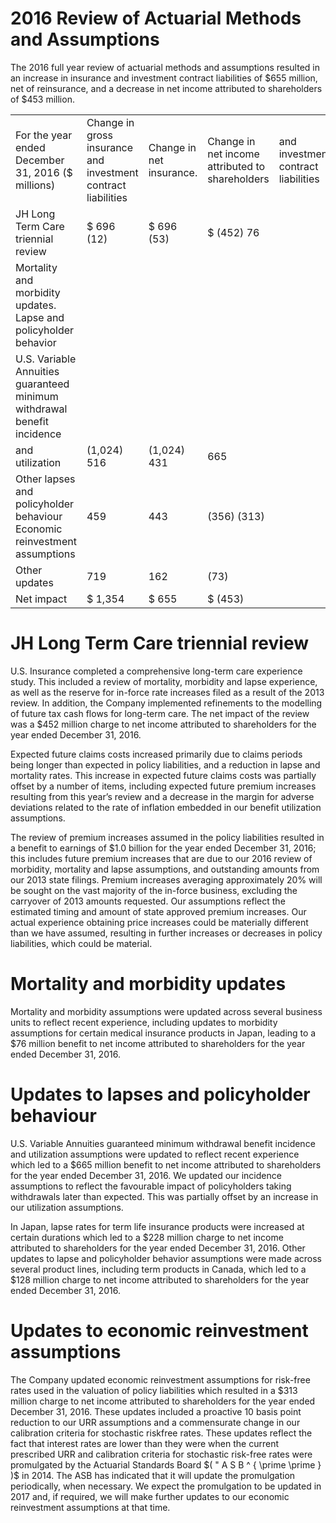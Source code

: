 # 2016 Review of Actuarial Methods and Assumptions

The 2016 full year review of actuarial methods and assumptions resulted in an increase in insurance and investment contract liabilities of $\$ 655$ million, net of reinsurance, and a decrease in net income attributed to shareholders of $\$ 453$ million.

<table><tr><td rowspan="2">For the year ended December 31, 2016 ($ millions)</td><td rowspan="2">Change in gross insurance and investment contract liabilities</td><td rowspan="2">Change in net insurance.</td><td rowspan="2">Change in net income attributed to shareholders</td></tr><tr><td>and investment contract liabilities</td></tr><tr><td>JH Long Term Care triennial review</td><td>$ 696 (12)</td><td>$ 696 (53)</td><td>$ (452) 76</td></tr><tr><td>Mortality and morbidity updates. Lapse and policyholder behavior</td><td></td><td></td><td></td></tr><tr><td>U.S. Variable Annuities guaranteed minimum withdrawal benefit incidence</td><td></td><td></td><td></td></tr><tr><td>and utilization</td><td>(1,024) 516</td><td>(1,024) 431</td><td>665</td></tr><tr><td>Other lapses and policyholder behaviour Economic reinvestment assumptions</td><td>459</td><td>443</td><td>(356) (313)</td></tr><tr><td>Other updates</td><td>719</td><td>162</td><td>(73)</td></tr><tr><td>Net impact</td><td>$ 1,354</td><td>$ 655</td><td>$ (453)</td></tr></table>

# JH Long Term Care triennial review

U.S. Insurance completed a comprehensive long-term care experience study. This included a review of mortality, morbidity and lapse experience, as well as the reserve for in-force rate increases filed as a result of the 2013 review. In addition, the Company implemented refinements to the modelling of future tax cash flows for long-term care. The net impact of the review was a $\$ 452$ million charge to net income attributed to shareholders for the year ended December 31, 2016.

Expected future claims costs increased primarily due to claims periods being longer than expected in policy liabilities, and a reduction in lapse and mortality rates. This increase in expected future claims costs was partially offset by a number of items, including expected future premium increases resulting from this year’s review and a decrease in the margin for adverse deviations related to the rate of inflation embedded in our benefit utilization assumptions.

The review of premium increases assumed in the policy liabilities resulted in a benefit to earnings of $\$ 1.0$ billion for the year ended December 31, 2016; this includes future premium increases that are due to our 2016 review of morbidity, mortality and lapse assumptions, and outstanding amounts from our 2013 state filings. Premium increases averaging approximately $20 \%$ will be sought on the vast majority of the in-force business, excluding the carryover of 2013 amounts requested. Our assumptions reflect the estimated timing and amount of state approved premium increases. Our actual experience obtaining price increases could be materially different than we have assumed, resulting in further increases or decreases in policy liabilities, which could be material.

# Mortality and morbidity updates

Mortality and morbidity assumptions were updated across several business units to reflect recent experience, including updates to morbidity assumptions for certain medical insurance products in Japan, leading to a $\$ 76$ million benefit to net income attributed to shareholders for the year ended December 31, 2016.

# Updates to lapses and policyholder behaviour

U.S. Variable Annuities guaranteed minimum withdrawal benefit incidence and utilization assumptions were updated to reflect recent experience which led to a \$665 million benefit to net income attributed to shareholders for the year ended December 31, 2016. We updated our incidence assumptions to reflect the favourable impact of policyholders taking withdrawals later than expected. This was partially offset by an increase in our utilization assumptions.

In Japan, lapse rates for term life insurance products were increased at certain durations which led to a $\$ 228$ million charge to net income attributed to shareholders for the year ended December 31, 2016. Other updates to lapse and policyholder behavior assumptions were made across several product lines, including term products in Canada, which led to a $\$ 128$ million charge to net income attributed to shareholders for the year ended December 31, 2016.

# Updates to economic reinvestment assumptions

The Company updated economic reinvestment assumptions for risk-free rates used in the valuation of policy liabilities which resulted in a $\$ 313$ million charge to net income attributed to shareholders for the year ended December 31, 2016. These updates included a proactive 10 basis point reduction to our URR assumptions and a commensurate change in our calibration criteria for stochastic riskfree rates. These updates reflect the fact that interest rates are lower than they were when the current prescribed URR and calibration criteria for stochastic risk-free rates were promulgated by the Actuarial Standards Board $( " A S B ^ { \prime \prime } )$ in 2014. The ASB has indicated that it will update the promulgation periodically, when necessary. We expect the promulgation to be updated in 2017 and, if required, we will make further updates to our economic reinvestment assumptions at that time.